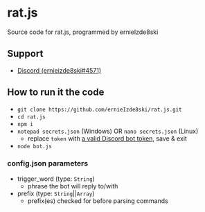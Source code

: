 # rat.js

Source code for rat.js, programmed by ernieIzde8ski

## Support

- [Discord (ernieizde8ski#4571)](https://discord.gg/cHZYahK)

## How to run it the code

- `git clone https://github.com/ernieIzde8ski/rat.js.git`
- `cd rat.js`
- `npm i`
- `notepad secrets.json` (Windows) OR `nano secrets.json` (Linux)
  - replace `token` with [a valid Discord bot token](https://discord.com/developers/applications), save & exit
- `node bot.js`

### config.json parameters

- trigger_word (type: `String`)
  - phrase the bot will reply to/with
- prefix (type: `String`||`Array`)
  - prefix(es) checked for before parsing commands
